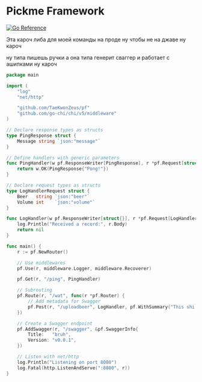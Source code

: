 # Pickme Framework

[![Go Reference](https://pkg.go.dev/badge/github.com/TaeKwonZeus/pf.svg)](https://pkg.go.dev/github.com/TaeKwonZeus/pf)

Эта кароч либа для моей команды на проде ну чтобы не на джаве ну кароч

ну типа пишешь ручки а она типа генерит сваггер и работает с ашипками ну кароч

```go
package main

import (
	"log"
	"net/http"

	"github.com/TaeKwonZeus/pf"
	"github.com/go-chi/chi/v5/middleware"
)

// Declare response types as structs
type PingResponse struct {
	Message string `json:"message"`
}

// Define handlers with generic parameters
func PingHandler(w pf.ResponseWriter[PingResponse], r *pf.Request[struct{}]) error {
	return w.OK(PingResponse{"Pong!"})
}

// Declare request types as structs
type LogHandlerRequest struct {
	Beer   string `json:"beer"`
	Volume int    `json:"volume"`
}

func LogHandler(w pf.ResponseWriter[struct{}], r *pf.Request[LogHandlerRequest]) error {
	log.Println("Received a record:", r.Body)
	return nil
}

func main() {
	r := pf.NewRouter()

	// Use middlewares
	pf.Use(r, middleware.Logger, middleware.Recoverer)

	pf.Get(r, "/ping", PingHandler)

	// Subrouting
	pf.Route(r, "/wat", func(r *pf.Router) {
		// Add metadata for Swagger
		pf.Post(r, "/uploadbeer", LogHandler, pf.WithSummary("This shi logs"))
	})

	// Create a Swagger endpoint
	pf.AddSwagger(r, "/swagger", &pf.SwaggerInfo{
		Title:   "bruh",
		Version: "v0.0.1",
	})

	// Listen with net/http
	log.Println("Listening on port 8080")
	log.Fatal(http.ListenAndServe(":8080", r))
}

```
